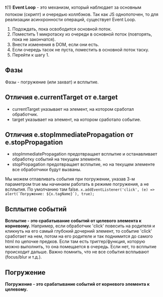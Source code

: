 ❗️(1) **Event Loop** - это механизм, который наблюдает за основным потоком (скрипт) и очередью коллбэков. Так как JS однопоточен, то для реализации асинхронности операций, существует Event Loop.
1. Подождать, пока освободится основной поток.
2. Поместить 1 микротаску из очереди в основной поток (повторять, пока не закончатся).
3. Внести изменения в DOM, если они есть.
4. Если очередь тасок не пуста, поместить в основной поток таску.
5. Перейти к шагу 1.


## Фазы
Фазы - погружение (или захват) и всплытие.

## Отличия e.currentTarget от e.target
* currentTarget указывает на элемент, на котором сработал обработчик.
* target указывает на элемент, на котором сработало событие.

## Отличия e.stopImmediatePropagation от e.stopPropagation
* stopImmediatePropagation предотвращает всплытие и останавливает обработку событий на текущем элементе.
* stopPropagation предотвращает всплытие, но на текущем элементе все обработчики будут вызваны.

Мы можем отлавливать события при погружении, указав 3-м параметром true мы начинаем работать в режиме погружения, а не всплытия. По умолчанию там false.
``x.addEventListener('click', (e) => alert(`Погружение: ${x.tagName}`), true);``

## Всплытие событий
**Всплытие - это срабатывание событий от целевого элемента к корневому.** Например, если обработчик 'click' повесить на родителя и кликнуть на его самый глубокий дочерний элемент, то событие 'click' сработает на нем, потом на его родителе и так поднимится до самого html по цепочке предков. Если там есть триггер/функция, которую можно выполнить, то она помещается в очередь. Если нет, то всплытие происходит дальше. Важно помнить, что не все события всплывают (focus/blur и т.д.).

## Погружение
**Погружение - это срабатывание событий от корневого элемента к целевому.**
